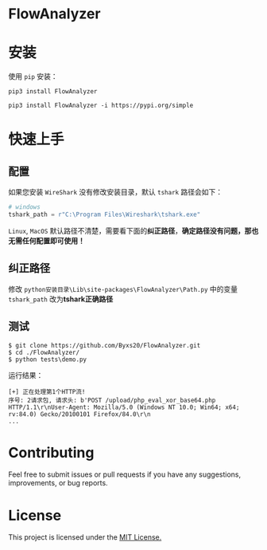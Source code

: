 # FlowAnalyzer

# 安装

使用 `pip` 安装：

```
pip3 install FlowAnalyzer
```

```
pip3 install FlowAnalyzer -i https://pypi.org/simple
```

# 快速上手

## 配置

如果您安装 `WireShark` 没有修改安装目录，默认 `tshark` 路径会如下：

```python
# windows
tshark_path = r"C:\Program Files\Wireshark\tshark.exe"
```

`Linux`, `MacOS` 默认路径不清楚，需要看下面的**纠正路径**，**确定路径没有问题，那也无需任何配置即可使用！**

## 纠正路径

修改 `python安装目录\Lib\site-packages\FlowAnalyzer\Path.py` 中的变量 `tshark_path` 改为**tshark正确路径**

## 测试

```
$ git clone https://github.com/Byxs20/FlowAnalyzer.git
$ cd ./FlowAnalyzer/
$ python tests\demo.py
```

运行结果：

```
[+] 正在处理第1个HTTP流!
序号: 2请求包, 请求头: b'POST /upload/php_eval_xor_base64.php HTTP/1.1\r\nUser-Agent: Mozilla/5.0 (Windows NT 10.0; Win64; x64; rv:84.0) Gecko/20100101 Firefox/84.0\r\n
...
```

# Contributing
Feel free to submit issues or pull requests if you have any suggestions, improvements, or bug reports.

# License

This project is licensed under the [MIT License.](LICENSE)
